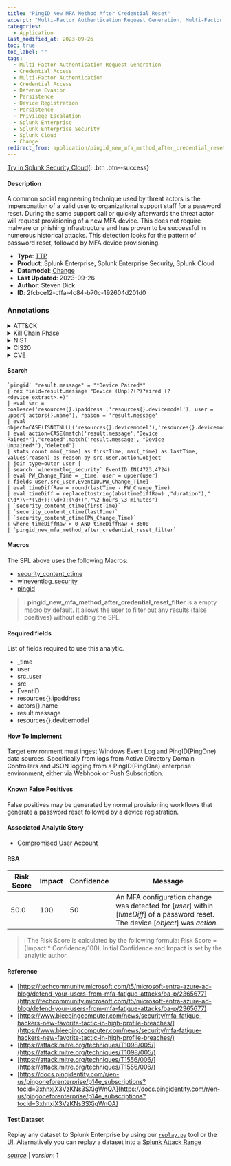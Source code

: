 ```yaml
---
title: "PingID New MFA Method After Credential Reset"
excerpt: "Multi-Factor Authentication Request Generation, Multi-Factor Authentication, Device Registration"
categories:
  - Application
last_modified_at: 2023-09-26
toc: true
toc_label: ""
tags:
  - Multi-Factor Authentication Request Generation
  - Credential Access
  - Multi-Factor Authentication
  - Credential Access
  - Defense Evasion
  - Persistence
  - Device Registration
  - Persistence
  - Privilege Escalation
  - Splunk Enterprise
  - Splunk Enterprise Security
  - Splunk Cloud
  - Change
redirect_from: application/pingid_new_mfa_method_after_credential_reset/
---
```




[Try in Splunk Security Cloud](https://www.splunk.com/en_us/cyber-security.html){: .btn .btn--success}

#### Description

A common social engineering technique used by threat actors is the impersonation of a valid user to organizational support staff for a password reset. During the same support call or quickly afterwards the threat actor will request provisioning of a new MFA device. This does not require malware or phishing infrastructure and has proven to be successful in numerous historical attacks. This detection looks for the pattern of password reset, followed by MFA device provisioning.

- **Type**: [TTP](https://github.com/splunk/security_content/wiki/Detection-Analytic-Types)
- **Product**: Splunk Enterprise, Splunk Enterprise Security, Splunk Cloud
- **Datamodel**: [Change](https://docs.splunk.com/Documentation/CIM/latest/User/Change)
- **Last Updated**: 2023-09-26
- **Author**: Steven Dick
- **ID**: 2fcbce12-cffa-4c84-b70c-192604d201d0

### Annotations
<details>
  <summary>ATT&CK</summary>

<div markdown="1">

#### [ATT&CK](https://attack.mitre.org/)

| ID          | Technique   | Tactic         |
| ----------- | ----------- |--------------- |
| [T1621](https://attack.mitre.org/techniques/T1621/) | Multi-Factor Authentication Request Generation | Credential Access |

| [T1556.006](https://attack.mitre.org/techniques/T1556/006/) | Multi-Factor Authentication | Credential Access, Defense Evasion, Persistence |

| [T1098.005](https://attack.mitre.org/techniques/T1098/005/) | Device Registration | Persistence, Privilege Escalation |

</div>
</details>


<details>
  <summary>Kill Chain Phase</summary>

<div markdown="1">

* Exploitation
* Installation


</div>
</details>


<details>
  <summary>NIST</summary>

<div markdown="1">

* DE.CM



</div>
</details>

<details>
  <summary>CIS20</summary>

<div markdown="1">

* CIS 10



</div>
</details>

<details>
  <summary>CVE</summary>

<div markdown="1">


</div>
</details>


#### Search

```
`pingid` "result.message" = "*Device Paired*" 
| rex field=result.message "Device (Unp)?(P)?aired (?<device_extract>.+)" 
| eval src = coalesce('resources{}.ipaddress','resources{}.devicemodel'), user = upper('actors{}.name'), reason = 'result.message' 
| eval object=CASE(ISNOTNULL('resources{}.devicemodel'),'resources{}.devicemodel',true(),device_extract) 
| eval action=CASE(match('result.message',"Device Paired*"),"created",match('result.message', "Device Unpaired*"),"deleted") 
| stats count min(_time) as firstTime, max(_time) as lastTime, values(reason) as reason by src,user,action,object 
| join type=outer user [
| search `wineventlog_security` EventID IN(4723,4724) 
| eval PW_Change_Time = _time, user = upper(user) 
| fields user,src_user,EventID,PW_Change_Time] 
| eval timeDiffRaw = round(lastTime - PW_Change_Time) 
| eval timeDiff = replace(tostring(abs(timeDiffRaw) ,"duration"),"(\d*)\+*(\d+):(\d+):(\d+)","\2 hours \3 minutes") 
| `security_content_ctime(firstTime)` 
| `security_content_ctime(lastTime)` 
| `security_content_ctime(PW_Change_Time)` 
| where timeDiffRaw > 0 AND timeDiffRaw < 3600 
| `pingid_new_mfa_method_after_credential_reset_filter`
```

#### Macros
The SPL above uses the following Macros:
* [security_content_ctime](https://github.com/splunk/security_content/blob/develop/macros/security_content_ctime.yml)
* [wineventlog_security](https://github.com/splunk/security_content/blob/develop/macros/wineventlog_security.yml)
* [pingid](https://github.com/splunk/security_content/blob/develop/macros/pingid.yml)

> :information_source:
> **pingid_new_mfa_method_after_credential_reset_filter** is a empty macro by default. It allows the user to filter out any results (false positives) without editing the SPL.



#### Required fields
List of fields required to use this analytic.
* _time
* user
* src_user
* src
* EventID
* resources{}.ipaddress
* actors{}.name
* result.message
* resources{}.devicemodel



#### How To Implement
Target environment must ingest Windows Event Log and PingID(PingOne) data sources. Specifically from logs from Active Directory Domain Controllers and JSON logging from a PingID(PingOne) enterprise environment, either via Webhook or Push Subscription.
#### Known False Positives
False positives may be generated by normal provisioning workflows that generate a password reset followed by a device registration.

#### Associated Analytic Story
* [Compromised User Account](/stories/compromised_user_account)




#### RBA

| Risk Score  | Impact      | Confidence   | Message      |
| ----------- | ----------- |--------------|--------------|
| 50.0 | 100 | 50 | An MFA configuration change was detected for [$user$] within [$timeDiff$] of a password reset. The device [$object$] was $action$. |


> :information_source:
> The Risk Score is calculated by the following formula: Risk Score = (Impact * Confidence/100). Initial Confidence and Impact is set by the analytic author.


#### Reference

* [https://techcommunity.microsoft.com/t5/microsoft-entra-azure-ad-blog/defend-your-users-from-mfa-fatigue-attacks/ba-p/2365677](https://techcommunity.microsoft.com/t5/microsoft-entra-azure-ad-blog/defend-your-users-from-mfa-fatigue-attacks/ba-p/2365677)
* [https://www.bleepingcomputer.com/news/security/mfa-fatigue-hackers-new-favorite-tactic-in-high-profile-breaches/](https://www.bleepingcomputer.com/news/security/mfa-fatigue-hackers-new-favorite-tactic-in-high-profile-breaches/)
* [https://attack.mitre.org/techniques/T1098/005/](https://attack.mitre.org/techniques/T1098/005/)
* [https://attack.mitre.org/techniques/T1556/006/](https://attack.mitre.org/techniques/T1556/006/)
* [https://docs.pingidentity.com/r/en-us/pingoneforenterprise/p14e_subscriptions?tocId=3xhnxjX3VzKNs3SXigWnQA](https://docs.pingidentity.com/r/en-us/pingoneforenterprise/p14e_subscriptions?tocId=3xhnxjX3VzKNs3SXigWnQA)



#### Test Dataset
Replay any dataset to Splunk Enterprise by using our [`replay.py`](https://github.com/splunk/attack_data#using-replaypy) tool or the [UI](https://github.com/splunk/attack_data#using-ui).
Alternatively you can replay a dataset into a [Splunk Attack Range](https://github.com/splunk/attack_range#replay-dumps-into-attack-range-splunk-server)




[*source*](https://github.com/splunk/security_content/tree/develop/detections/application/pingid_new_mfa_method_after_credential_reset.yml) \| *version*: **1**